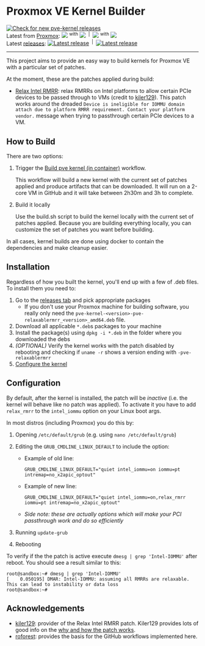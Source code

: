 # Proxmox VE Kernel Builder

[![Check for new pve-kernel releases](https://github.com/brunokc/pve-kernel-builder/actions/workflows/kernel-check-schedule.yml/badge.svg)](https://github.com/brunokc/pve-kernel-builder/actions/workflows/kernel-check-schedule.yml)  
Latest from [Proxmox](https://git.proxmox.com/):
<img src="https://img.shields.io/badge/dynamic/yaml?color=informational&label=proxmox&query=version.proxmox&url=https%3A%2F%2Fraw.githubusercontent.com%2Fbrunokc%2Fpve-kernel-builder%2Fmain%2Fconfig%2Fmaster%2Fversion"> <sup>with</sup> <img src="https://img.shields.io/badge/dynamic/yaml?color=informational&label=kernel&query=version.kernel&url=https%3A%2F%2Fraw.githubusercontent.com%2Fbrunokc%2Fpve-kernel-builder%2Fmain%2Fconfig%2Fmaster%2Fversion">
<sup>&nbsp;|&nbsp;</sup>
<img src="https://img.shields.io/badge/dynamic/yaml?color=informational&label=proxmox&query=version.proxmox&url=https%3A%2F%2Fraw.githubusercontent.com%2Fbrunokc%2Fpve-kernel-builder%2Fmain%2Fconfig%2Fpve-kernel-5.15%2Fversion"> <sup>with</sup> <img src="https://img.shields.io/badge/dynamic/yaml?color=informational&label=kernel&query=version.kernel&url=https%3A%2F%2Fraw.githubusercontent.com%2Fbrunokc%2Fpve-kernel-builder%2Fmain%2Fconfig%2Fpve-kernel-5.15%2Fversion">  
Latest [releases](https://github.com/brunokc/pve-kernel-builder/releases):
[![Latest release](https://img.shields.io/github/v/release/brunokc/pve-kernel-builder?display_name=release&sort=date)](https://github.com/brunokc/pve-kernel-builder/releases)
<sup>&nbsp;|&nbsp;</sup>
[![Latest release](https://img.shields.io/github/v/release/brunokc/pve-kernel-builder?display_name=release&include_prereleases&sort=date)](https://github.com/brunokc/pve-kernel-builder/releases)

---

<!--
<table>
  <tr>
    <td>proxmox</td>
    <td><img src="https://img.shields.io/badge/dynamic/yaml?color=informational&label=proxmox&query=version.proxmox&url=https%3A%2F%2Fraw.githubusercontent.com%2Fbrunokc%2Fpve-kernel-builder%2Fmain%2Fconfig%2Fmaster%2Fversion"></td>
  </tr>
  <tr>
    <td>master</td>
    <td><img src="https://img.shields.io/badge/dynamic/yaml?color=informational&label=kernel&query=version.kernel&url=https%3A%2F%2Fraw.githubusercontent.com%2Fbrunokc%2Fpve-kernel-builder%2Fmain%2Fconfig%2Fmaster%2Fversion"></td>
  </tr>
  <tr>
    <td>5.15</td>
    <td><img src="https://img.shields.io/badge/dynamic/yaml?color=informational&label=kernel&query=version.kernel&url=https%3A%2F%2Fraw.githubusercontent.com%2Fbrunokc%2Fpve-kernel-builder%2Fmain%2Fconfig%2Fpve-kernel-5.15%2Fversion"></td>
  </tr>
</table>
-->

This project aims to provide an easy way to build kernels for Proxmox VE 
with a particular set of patches. 

At the moment, these are the patches applied during build:

* [Relax Intel RMRR](https://github.com/kiler129/relax-intel-rmrr): relax 
RMRRs on Intel platforms to allow certain PCIe devices to be passed through
to VMs (credit to [kiler129](https://github.com/kiler129/relax-intel-rmrr)).
This patch works around the dreaded `Device is ineligible for IOMMU domain 
attach due to platform RMRR requirement. Contact your platform vendor.` 
message when trying to passthrough certain PCIe devices to a VM.

## How to Build

There are two options:

1. Trigger the [Build pve kernel (in container)](https://github.com/brunokc/pve-kernel-builder/actions/workflows/build-pve-kernel-container.yml) 
workflow.

   This workflow will build a new kernel with the current set of patches applied 
   and produce artifacts that can be downloaded. It will run on a 2-core VM in 
   GitHub and it will take between 2h30m and 3h to complete.

2. Build it locally

   Use the build.sh script to build the kernel locally with the current set of 
   patches applied. Because you are building everything locally, you can customize
   the set of patches you want before building.

In all cases, kernel builds are done using docker to contain the dependencies
and make cleanup easier.

## Installation

Regardless of how you built the kernel, you'll end up with a few of .deb files. 
To install them you need to:

1. Go to the [releases tab](https://github.com/brunokc/pve-kernel-builder/releases/) and pick appropriate packages
   - If you don't use your Proxmox machine for building software, you really only need the `pve-kernel-<version>-pve-relaxablermrr_<version>_amd64.deb` file.
3. Download all applicable `*.deb`s packages to your machine
4. Install the package(s) using `dpkg -i *.deb` in the folder where you downloaded the debs
5. *(OPTIONAL)* Verify the kernel works with the patch disabled by rebooting and checking if `uname -r` shows a version 
   ending with `-pve-relaxablermrr`
5. [Configure the kernel](README.md#configuration)

## Configuration

By default, after the kernel is installed, the patch will be *inactive* (i.e. the kernel will
behave like no patch was applied). To activate it you have to add `relax_rmrr` to the `intel_iommu`
option on your Linux boot args.

In most distros (including Proxmox) you do this by:

1. Opening `/etc/default/grub` (e.g. using `nano /etc/default/grub`)
2. Editing the `GRUB_CMDLINE_LINUX_DEFAULT` to include the option:

    - Example of old line:
      ```
      GRUB_CMDLINE_LINUX_DEFAULT="quiet intel_iommu=on iommu=pt intremap=no_x2apic_optout"
      ```
    - Example of new line:
      ```
      GRUB_CMDLINE_LINUX_DEFAULT="quiet intel_iommu=on,relax_rmrr iommu=pt intremap=no_x2apic_optout"
      ```
    - *Side note: these are actually options which will make your PCI passthrough work and do so efficiently*
3. Running `update-grub`
4. Rebooting

To verify if the the patch is active execute `dmesg | grep 'Intel-IOMMU'` after reboot. 
You should see a result similar to this:
 
```
root@sandbox:~# dmesg | grep 'Intel-IOMMU'
[    0.050195] DMAR: Intel-IOMMU: assuming all RMRRs are relaxable. This can lead to instability or data loss
root@sandbox:~# 
```

## Acknowledgements

* [kiler129](https://github.com/kiler129/relax-intel-rmrr): provider of the Relax Intel RMRR patch. Kiler129 provides lots of good info on the [why and how the patch works](https://github.com/kiler129/relax-intel-rmrr/blob/master/deep-dive.md).
* [roforest](https://github.com/roforest/Actions-pve-kernel): provides the basis for the GitHub workflows implemented here.
